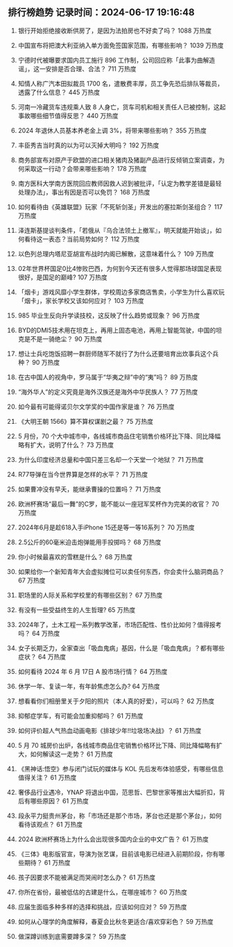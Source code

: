 
## 排行榜趋势 记录时间：2024-06-17 19:16:48
  
  1. 银行开始拒绝接收断供房了，是因为法拍房也不好卖了吗？ 1088 万热度
    
  2. 中国宣布将把澳大利亚纳入单方面免签国家范围，有哪些影响？ 1039 万热度
    
  3. 宁德时代被曝要求国内员工施行 896 工作制，公司回应称「此事为曲解造谣」，这一安排是否合理、合法？ 711 万热度
    
  4. 知情人称广汽本田拟裁员 1700 名，遣散费丰厚，员工争先恐后排队等裁员，透露了什么信息？ 445 万热度
    
  5. 河南一冷藏货车违规乘人致 8 人身亡，货车司机和相关责任人已被控制，这起事故哪些细节值得反思？ 440 万热度
    
  6. 2024 年退休人员基本养老金上调 3%，将带来哪些影响？ 355 万热度
    
  7. 丰臣秀吉当时真的以为可以灭掉大明吗？ 192 万热度
    
  8. 商务部宣布对原产于欧盟的进口相关猪肉及猪副产品进行反倾销立案调查，为何采取这一行动？会带来哪些影响？ 178 万热度
    
  9. 南方医科大学南方医院回应教师因救人迟到被批评，「认定为教学差错是最轻处理办法」，事出有因是否可以免罚？ 168 万热度
    
  10. 如何看待由《英雄联盟》玩家「不死斩剑圣」开发出的塞拉斯剑圣组合？ 117 万热度
    
  11. 泽连斯基提谈判条件，「若俄从『乌合法领土上撤军』，明天就能开始谈」，如何看待这一表态？当前局势如何？ 112 万热度
    
  12. 以色列总理内塔尼亚胡宣布战时内阁已解散，这意味着什么？ 109 万热度
    
  13. 02年世界杯国足0比4惨败巴西，为何到今天还有很多人觉得那场球国足表现很好，是国足的巅峰? 107 万热度
    
  14. 「烟卡」游戏风靡小学生群体，学校周边多家商店售卖，小学生为什么喜欢玩「烟卡」，家长学校又该如何应对？ 103 万热度
    
  15. 985 毕业生反向升学读技校，这反映了什么趋势或现象？ 96 万热度
    
  16. BYD的DMI5技术用在坦克上，再用上固态电池，再用上智能驾驶，中国的坦克是不是一骑绝尘？ 90 万热度
    
  17. 想让士兵吃饱饭招聘一群厨师随军不就行了为什么还要培育出炊事兵这个兵种？ 90 万热度
    
  18. 在古中国人的视角中，罗马属于“华夷之辩”中的“夷”吗？ 89 万热度
    
  19. “海外华人”的定义究竟是海外汉族还是海外中华民族人？ 77 万热度
    
  20. 如今最有可能得诺贝尔文学奖的中国作家是谁？ 76 万热度
    
  21. 《大明王朝 1566》算不算权谋剧之最？ 75 万热度
    
  22. 5 月份，70 个大中城市中，各线城市商品住宅销售价格环比下降、同比降幅略有扩大，说明了什么？ 73 万热度
    
  23. 为什么印度经济总量和中国只差三名却一个天堂一个地狱？ 71 万热度
    
  24. R77导弹在当今世界算是怎样的水平？ 71 万热度
    
  25. 如果曹冲没有早夭，能继承曹操的位置吗？ 71 万热度
    
  26. 欧洲杯赛场“最后一舞”的C罗，能不能以一座冠军奖杯作为完美的收官？ 70 万热度
    
  27. 2024年6月是趁618入手iPhone 15还是等一等16系列？ 70 万热度
    
  28. 2.5公斤的60毫米迫击炮弹能用手投掷吗？ 68 万热度
    
  29. 你小时候最喜欢的雪糕是什么？ 68 万热度
    
  30. 如果给你一个新知青年大会虚拟摊位可以卖任何东西，你会卖什么脑洞商品？ 67 万热度
    
  31. 职场里的人际关系和学校里的有哪些区别？ 67 万热度
    
  32. 有没有一些受益终生的人生哲理? 65 万热度
    
  33. 2024年了，土木工程一系列教学改革，市场匹配性、性价比如何？值得报考吗？ 64 万热度
    
  34. 女子长期乏力，全家查出「吸血鬼病」基因，什么是「吸血鬼病」？都有哪些症状？ 64 万热度
    
  35. 如何看待 2024 年 6 月 17日 A 股市场行情？ 64 万热度
    
  36. 休学一年、复读一年，有年龄焦虑怎么办? 64 万热度
    
  37. 想看看你们相册里关于夕阳的照片（本人真的好爱），可以吗？ 62 万热度
    
  38. 抑郁症学车，有可能会加重抑郁吗？ 61 万热度
    
  39. 如何评价超人气热血动画电影《排球少年!!垃圾场决战》？ 61 万热度
    
  40. 5 月 70 城房价出炉，各线城市商品住宅销售价格环比下降、同比降幅略有扩大，如何解读这一走势？ 61 万热度
    
  41. 《黑神话:悟空》参与闭门试玩的媒体与 KOL 先后发布体验感受，有哪些信息值得关注？ 61 万热度
    
  42. 奢侈品行业遇冷，YNAP 将退出中国，范思哲、巴黎世家等推出大幅折扣，背后有哪些原因？ 61 万热度
    
  43. 段永平力挺贵州茅台，称「市场还是那个市场，茅台也还是那个茅台」，如何看待该观点？ 61 万热度
    
  44. 2024 欧洲杯赛场上为什么会出现很多国内企业的中文广告？ 61 万热度
    
  45. 《三体》电影版官宣，导演为张艺谋，目前该电影已经进入前期阶段，你有哪些期待？ 61 万热度
    
  46. 孩子因要求不能被满足而哭闹时怎么办？ 61 万热度
    
  47. 你所在省份，最被低估的古建是什么，在哪座城市？ 60 万热度
    
  48. 应届生面临多种多样的选择和挑战，应该如何应对？ 59 万热度
    
  49. 如何从心理学的角度解释，春夏会比秋冬更适合/喜欢穿彩色？ 59 万热度
    
  50. 做深蹲训练到底需要蹲多深？ 59 万热度
    